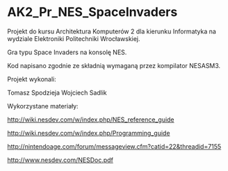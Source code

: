 # AK2_Pr_NES_SpaceInvaders

Projekt do kursu Architektura Komputerów 2 dla kierunku Informatyka na wydziale Elektroniki Politechniki Wrocławskiej.

Gra typu Space Invaders na konsolę NES.

Kod napisano zgodnie ze składnią wymaganą przez kompilator NESASM3.

Projekt wykonali:

  Tomasz Spodzieja
  Wojciech Sadlik


Wykorzystane materiały:

  http://wiki.nesdev.com/w/index.php/NES_reference_guide
  
  http://wiki.nesdev.com/w/index.php/Programming_guide
  
  http://nintendoage.com/forum/messageview.cfm?catid=22&threadid=7155
  
  http://www.nesdev.com/NESDoc.pdf
  
